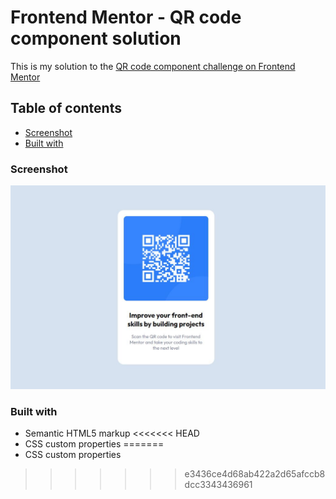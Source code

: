 # Frontend Mentor - QR code component solution

This is my solution to the [QR code component challenge on Frontend Mentor](https://www.frontendmentor.io/challenges/qr-code-component-iux_sIO_H)

## Table of contents

  - [Screenshot](#screenshot)
  - [Built with](#built-with)

### Screenshot

![](./screenshot.jpg)

### Built with

- Semantic HTML5 markup
<<<<<<< HEAD
- CSS custom properties
=======
- CSS custom properties
>>>>>>> e3436ce4d68ab422a2d65afccb8dcc3343436961
